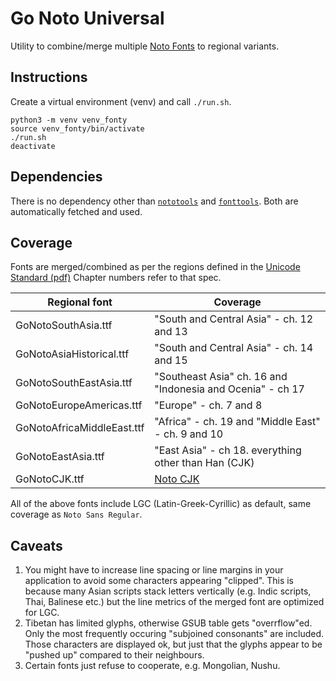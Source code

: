 # Go Noto Universal

Utility to combine/merge multiple [Noto
Fonts](https://github.com/googlefonts/noto-fonts) to regional
variants.


## Instructions

Create a virtual environment (venv) and call `./run.sh`.

```
python3 -m venv venv_fonty
source venv_fonty/bin/activate
./run.sh
deactivate
```
## Dependencies

There is no dependency other than [`nototools`](https://github.com/googlefonts/nototools) and
[`fonttools`](https://github.com/fonttools/fonttools/). Both are automatically fetched and used.

## Coverage

Fonts are merged/combined as per the regions defined in the [Unicode Standard
(pdf)](https://www.unicode.org/versions/Unicode14.0.0/UnicodeStandard-14.0.pdf) Chapter numbers
refer to that spec.

| Regional font              | Coverage                                                                             |
|----------------------------|--------------------------------------------------------------------------------------|
| GoNotoSouthAsia.ttf        | "South and Central Asia" - ch. 12 and 13                                             |
| GoNotoAsiaHistorical.ttf   | "South and Central Asia" - ch. 14 and 15                                             |
| GoNotoSouthEastAsia.ttf    | "Southeast Asia" ch. 16 and "Indonesia and Ocenia" - ch 17                           |
| GoNotoEuropeAmericas.ttf   | "Europe" - ch. 7 and 8                                                               |
| GoNotoAfricaMiddleEast.ttf | "Africa" - ch. 19 and "Middle East" - ch. 9 and 10                                   |
| GoNotoEastAsia.ttf         | "East Asia" - ch 18. everything other than Han (CJK)                                 |
| GoNotoCJK.ttf              | [Noto CJK](https://github.com/googlefonts/noto-cjk/blob/main/Sans/README-formats.md) |


All of the above fonts include LGC (Latin-Greek-Cyrillic) as default, same coverage as `Noto Sans
Regular`.

## Caveats

1. You might have to increase line spacing or line margins in your application to avoid some
   characters appearing "clipped". This is because many Asian scripts stack letters vertically
   (e.g. Indic scripts, Thai, Balinese etc.) but the line metrics of the merged font are
   optimized for LGC.
2. Tibetan has limited glyphs, otherwise GSUB table gets "overrflow"ed. Only the most frequently
   occuring "subjoined consonants" are included. Those characters are displayed ok, but just that
   the glyphs appear to be "pushed up" compared to their neighbours.
3. Certain fonts just refuse to cooperate, e.g. Mongolian, Nushu.

<!--
1891 glyphs -> GSUB LookupIndex 1293 fails
1575 glyphs -> GSUB LookupIndex 646 fails. Max Lookuptable size = 1651
(NoSubjoined) 168 code points, 688 glpyhs -> GSUB LookupCount 1680

../venv_fonty/bin/pyftsubset  NotoSerifTibetan-Regular.ttf \
    --unicodes=U+0F00-0F8C,U+0F90,U+0F94,U+0F95,U+0F97,U+0F9F,U+0FA1,U+0FA3,U+0FA4,\
    U+0FA6,U+0FA9,U+0FAB,U+0FAD,U+0FAF,U+0FB1-0FB3,U+0FB06-0FB8,U+0FBE-0FDA
=> gives 181 codepoints, 1380 glyphs, 401KB size, GSUB LookupCount 915

In comparison, Devanagari has GSUB LookupCount = 120 just!

--unicodes=U+0F00-0F68,U+0F6B-0F87,U+0F90,U+0F94,U+0F95,U+0F97,U+0F
9F,U+0FA1,U+0FA3,U+0FA4,U+0FA6,U+0FA9,U+0FAB,U+0FAD,U+0FAF,U+0FB1-0FB3,U+0FB06-0FB8,U+0FBE-0FDA

=> gives 174 codepoints, 1322 glyphs, 385KB size, GSUB LookupCount 892

-ka, -ga, -ja, -ta, -da, -na, -pa, -ba, -ma, -ya, -ra, -la, -wa, -tsa, -ha

Bhutanese/Tibetan only:

 --unicodes=U+0F00-0F8F,U+0F90,U+0F92,U+0F97,U+0F9F,u+0FA1,U+0FA3,U+0FA4,U+0FA6,U+0FA8,U+0FA9,U+0FAD,U+0FB1-0FB3,U+0FB7

155 codepoints, 1435 glyphs, 426 KB,

 --unicodes=U+0F00-0F8C,U+0F90,U+0F92,U+0F97,U+0F9F,u+0FA1,U+0FA3,U+0FA4,U+0FA6,U+0FA8,U+0FA9,U+0FAD,U+0FB1-0FB3,U+0FB8,U+0FBE-0FDA

180 codepoints, 1456 glyphs, 431KB, GSUB 988 lookup ==> Not working

 --unicodes=U+0F00-0F8C,U+0F90,U+0F92,U+0F94,U+0FF99,U+0FAD,U+0FB1-0FB3,U+0FBA-0FDA

175 codepoints, 1023 glyphs, 285KB, GSUB 646 lookup ==> WORKS WITH EastAsia.ttf and SouthAsia.ttf!

  --unicodes=U+0F00-0F8C,U+0F90,U+0F92,U+0F94,U+0F9F,U+0FF99,U+0FAD,U+0FB1-0FB3,U+0FBA-0FDA
(added TA) 176 codepoints, 1096 glyphs, 309KB, GSUB 703

 --unicodes=U+0F00-0F8C,U+0F90,U+0F92,U+0F94,U+0F99,U+0F9F,U+0FA4,U+0FAD,U+0FB1-0FB3,U+0FBA-0FDA
(added TA, PA) 178 codepoints, 1170 glyphs, 330KB, GSUB 749

 --unicodes=U+0F00-0F8C,U+0F90,U+0F92,U+0F94,U+0F99,U+0F9F,U+0FA4,U+0FA9,U+0FAD,U+0FB1-0FB3,U+0FBA-0FDA
(added TA, PA, TSA) 179 codepoints, 1204 glyphs, 343KB, GSUB 771 ==> WORKS!
-->
